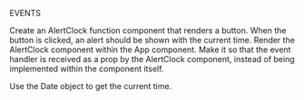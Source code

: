 EVENTS

Create an AlertClock function component that renders a button.
When the button is clicked, an alert should be shown with the current time.
Render the AlertClock component within the App component. Make it so that the event handler is received as a prop by the AlertClock component, instead of being implemented within the component itself.

Use the Date object to get the current time.
